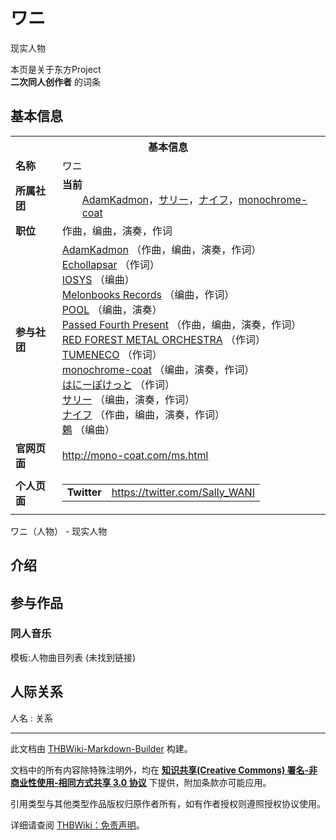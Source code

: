 # ワニ

<!-- source html: G:\repos\THBWiki-Markdown-Builder\THBWikiMarkdown\Temp\main\b\b9\ns0%3A%E3%83%AF%E3%83%8B.html -->

现实人物

本页是关于东方Project  
 **二次同人创作者** 的词条
## 基本信息

<table><tbody><tr><th colspan="3">基本信息</th></tr><tr><td class="label"><b>名称</b></td><td> ワニ </td></tr><tr><td class="label"><b>所属社团</b></td><td><b>当前</b><div style="margin-left:2em;"><a href="./AdamKadmon.md" title="AdamKadmon">AdamKadmon</a>，<a href="./サリー.md" title="サリー">サリー</a>，<a href="./ナイフ.md" title="ナイフ">ナイフ</a>，<a href="./monochrome-coat.md" title="monochrome-coat">monochrome-coat</a></div></td></tr><tr><td class="label"><b>职位</b></td><td>作曲，编曲，演奏，作词</td></tr><tr><td class="label"><b>参与社团</b></td><td><a href="./AdamKadmon.md" title="AdamKadmon">AdamKadmon</a> （作曲，编曲，演奏，作词）<br><a href="./Echollapsar.md" title="Echollapsar">Echollapsar</a> （作词）<br><a href="./IOSYS.md" title="IOSYS">IOSYS</a> （编曲）<br><a href="./Melonbooks_Records.md" title="Melonbooks Records">Melonbooks Records</a> （编曲，作词）<br><a href="./POOL.md" title="POOL">POOL</a> （编曲，演奏）<br><a href="./Passed_Fourth_Present.md" title="Passed Fourth Present">Passed Fourth Present</a> （作曲，编曲，演奏，作词）<br><a href="./RED_FOREST_METAL_ORCHESTRA.md" title="RED FOREST METAL ORCHESTRA">RED FOREST METAL ORCHESTRA</a> （作词）<br><a href="./TUMENECO.md" title="TUMENECO">TUMENECO</a> （作词）<br><a href="./monochrome-coat.md" title="monochrome-coat">monochrome-coat</a> （编曲，演奏，作词）<br><a href="./はにーぽけっと.md" title="はにーぽけっと">はにーぽけっと</a> （作词）<br><a href="./サリー.md" title="サリー">サリー</a> （编曲，演奏，作词）<br><a href="./ナイフ.md" title="ナイフ">ナイフ</a> （作曲，编曲，演奏，作词）<br><a href="./鶫.md" title="鶫">鶫</a> （编曲）</td></tr><tr><td class="label"><b>官网页面</b></td><td><a rel="nofollow" class="external free" href="http://mono-coat.com/ms.html">http://mono-coat.com/ms.html</a></td></tr><tr><td class="label"><b>个人页面</b></td><td><table border="0" cellspacing="0" cellpadding="0"><tbody><tr><td><b>Twitter</b></td><td><a rel="nofollow" class="external free" href="https://twitter.com/Sally_WANI">https://twitter.com/Sally_WANI</a></td></tr></tbody></table></td></tr></tbody></table>

ワニ（人物） - 现实人物
## 介绍
## 参与作品
### 同人音乐
  
模板:人物曲目列表 (未找到链接)
  

## 人际关系
人名
: 关系





---

此文档由 [THBWiki-Markdown-Builder](https://github.com/Delsin-Yu/THBWiki-Markdown-Builder) 构建。

文档中的所有内容除特殊注明外，均在 [**知识共享(Creative Commons) 署名-非商业性使用-相同方式共享 3.0 协议**](https://creativecommons.org/licenses/by-sa/3.0/deed.zh-hans) 下提供，附加条款亦可能应用。

引用类型与其他类型作品版权归原作者所有，如有作者授权则遵照授权协议使用。

详细请查阅 [THBWiki：免责声明](https://thbwiki.cc/THBWiki:%E5%85%8D%E8%B4%A3%E5%A3%B0%E6%98%8E)。

